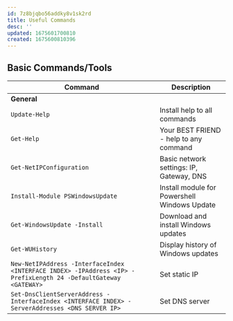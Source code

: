 ```yaml
---
id: 7z8bjqbo56addky8v1sk2rd
title: Useful Commands
desc: ''
updated: 1675601700810
created: 1675600810396
---
```

## Basic Commands/Tools

| **Command**   | **Description**   |
| --------------|-------------------|
| **General** |
| `Update-Help` | Install help to all commands |
| `Get-Help` | Your BEST FRIEND - help to any command |
| `Get-NetIPConfiguration` | Basic network settings: IP, Gateway, DNS |
| `Install-Module PSWindowsUpdate` | Install module for Powershell Windows Update |
| `Get-WindowsUpdate -Install` | Download and install Windows updates |
| `Get-WUHistory` | Display history of Windows updates |
| `New-NetIPAddress -InterfaceIndex <INTERFACE INDEX> -IPAddress <IP> -PrefixLength 24 -DefaultGateway <GATEWAY>` | Set static IP |
| `Set-DnsClientServerAddress -InterfaceIndex <INTERFACE INDEX> -ServerAddresses <DNS SERVER IP>` | Set DNS server |

